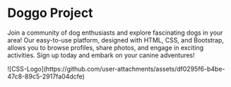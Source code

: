 # Doggo Project 
<style>
  .logo{
    height: 30px
  }
</style>


Join a community of dog enthusiasts and explore fascinating dogs in your area! Our easy-to-use platform, designed with HTML, CSS, and Bootstrap, allows you to browse profiles, share photos, and engage in exciting activities. Sign up today and embark on your canine adventures!



<div class="logo">
![CSS-Logo](https://github.com/user-attachments/assets/df0295f6-b4be-47c8-89c5-2917fa04dcfe)
</div>

